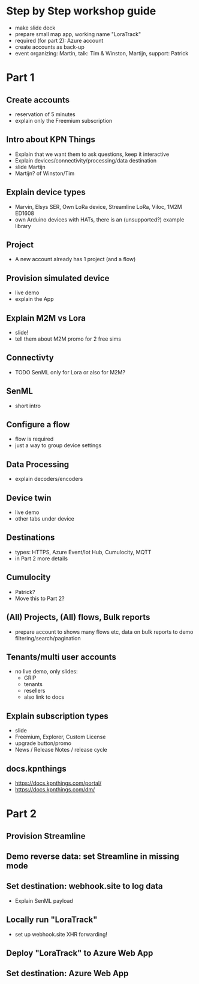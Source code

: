 # Step by Step workshop guide

- make slide deck
- prepare small map app, working name "LoraTrack"
- required (for part 2): Azure account
- create accounts as back-up
- event organizing: Martin, talk: Tim & Winston, Martijn, support: Patrick


# Part 1

## Create accounts

- reservation of 5 minutes
- explain only the Freemium subscription

## Intro about KPN Things

- Explain that we want them to ask questions, keep it interactive
- Explain devices/connectivity/processing/data destination
- slide Martijn
- Martijn? of Winston/Tim

## Explain device types

- Marvin, Elsys SER, Own LoRa device, Streamline LoRa, Viloc, 1M2M ED1608
- own Arduino devices with HATs, there is an (unsupported?) example library

## Project

- A new account already has 1 project (and a flow)

## Provision simulated device

- live demo
- explain the App

## Explain M2M vs Lora

- slide!
- tell them about M2M promo for 2 free sims

## Connectivty

- TODO SenML only for Lora or also for M2M?

## SenML

- short intro

## Configure a flow

- flow is required
- just a way to group device settings

## Data Processing

- explain decoders/encoders

## Device twin

- live demo
- other tabs under device

## Destinations

- types: HTTPS, Azure Event/Iot Hub, Cumulocity, MQTT
- in Part 2 more details

## Cumulocity

- Patrick?
- Move this to Part 2?

## (All) Projects, (All) flows, Bulk reports

- prepare account to shows many flows etc, data on bulk reports to demo filtering/search/pagination

## Tenants/multi user accounts

- no live demo, only slides:
  - GRIP
  - tenants
  - resellers
  - also link to docs

## Explain subscription types

- slide
- Freemium, Explorer, Custom License
- upgrade button/promo
- News / Release Notes / release cycle

## docs.kpnthings

- https://docs.kpnthings.com/portal/
- https://docs.kpnthings.com/dm/

# Part 2

## Provision Streamline

## Demo reverse data: set Streamline in missing mode

## Set destination: webhook.site to log data

- Explain SenML payload

## Locally run "LoraTrack"

- set up webhook.site XHR forwarding!

## Deploy "LoraTrack" to Azure Web App

## Set destination: Azure Web App
